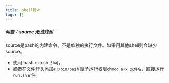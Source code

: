```yaml
---
title: shell脚本
tags: []
---
```


##### 问题：source 无法找到

source是bash的内建命令。不是单独的执行文件。如果用其他shell则会缺少source。

- 使用 bash run.sh 即可。
- 或者在文件开头添加``` #!/bin/bash ```    赋予运行权限``` chmod a+x 文件名 ```，直接运行``` run.sh ```文件。


